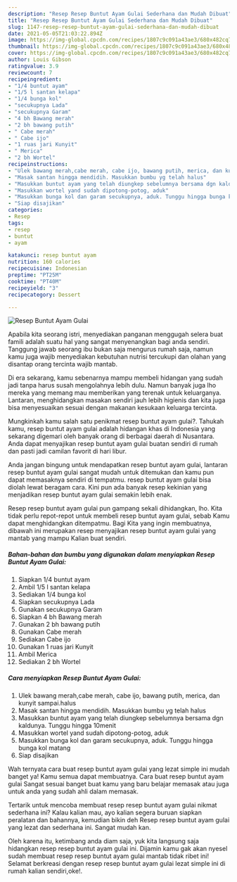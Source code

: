 ```yaml
---
description: "Resep Resep Buntut Ayam Gulai Sederhana dan Mudah Dibuat"
title: "Resep Resep Buntut Ayam Gulai Sederhana dan Mudah Dibuat"
slug: 1147-resep-resep-buntut-ayam-gulai-sederhana-dan-mudah-dibuat
date: 2021-05-05T21:03:22.894Z
image: https://img-global.cpcdn.com/recipes/1807c9c091a43ae3/680x482cq70/resep-buntut-ayam-gulai-foto-resep-utama.jpg
thumbnail: https://img-global.cpcdn.com/recipes/1807c9c091a43ae3/680x482cq70/resep-buntut-ayam-gulai-foto-resep-utama.jpg
cover: https://img-global.cpcdn.com/recipes/1807c9c091a43ae3/680x482cq70/resep-buntut-ayam-gulai-foto-resep-utama.jpg
author: Louis Gibson
ratingvalue: 3.9
reviewcount: 7
recipeingredient:
- "1/4 buntut ayam"
- "1/5 l santan kelapa"
- "1/4 bunga kol"
- "secukupnya Lada"
- "secukupnya Garam"
- "4 bh Bawang merah"
- "2 bh bawang putih"
- " Cabe merah"
- " Cabe ijo"
- "1 ruas jari Kunyit"
- " Merica"
- "2 bh Wortel"
recipeinstructions:
- "Ulek bawang merah,cabe merah, cabe ijo, bawang putih, merica, dan kunyit sampai.halus"
- "Masak santan hingga mendidih. Masukkan bumbu yg telah halus"
- "Masukkan buntut ayam yang telah diungkep sebelumnya bersama dgn kaldunya. Tunggu hingga 10menit"
- "Masukkan wortel yand sudah dipotong-potog, aduk"
- "Masukkan bunga kol dan garam secukupnya, aduk. Tunggu hingga bunga kol matang"
- "Siap disajikan"
categories:
- Resep
tags:
- resep
- buntut
- ayam

katakunci: resep buntut ayam 
nutrition: 160 calories
recipecuisine: Indonesian
preptime: "PT25M"
cooktime: "PT40M"
recipeyield: "3"
recipecategory: Dessert

---
```



![Resep Buntut Ayam Gulai](https://img-global.cpcdn.com/recipes/1807c9c091a43ae3/680x482cq70/resep-buntut-ayam-gulai-foto-resep-utama.jpg)

Apabila kita seorang istri, menyediakan panganan menggugah selera buat famili adalah suatu hal yang sangat menyenangkan bagi anda sendiri. Tanggung jawab seorang ibu bukan saja mengurus rumah saja, namun kamu juga wajib menyediakan kebutuhan nutrisi tercukupi dan olahan yang disantap orang tercinta wajib mantab.

Di era  sekarang, kamu sebenarnya mampu membeli hidangan yang sudah jadi tanpa harus susah mengolahnya lebih dulu. Namun banyak juga lho mereka yang memang mau memberikan yang terenak untuk keluarganya. Lantaran, menghidangkan masakan sendiri jauh lebih higienis dan kita juga bisa menyesuaikan sesuai dengan makanan kesukaan keluarga tercinta. 



Mungkinkah kamu salah satu penikmat resep buntut ayam gulai?. Tahukah kamu, resep buntut ayam gulai adalah hidangan khas di Indonesia yang sekarang digemari oleh banyak orang di berbagai daerah di Nusantara. Anda dapat menyajikan resep buntut ayam gulai buatan sendiri di rumah dan pasti jadi camilan favorit di hari libur.

Anda jangan bingung untuk mendapatkan resep buntut ayam gulai, lantaran resep buntut ayam gulai sangat mudah untuk ditemukan dan kamu pun dapat memasaknya sendiri di tempatmu. resep buntut ayam gulai bisa diolah lewat beragam cara. Kini pun ada banyak resep kekinian yang menjadikan resep buntut ayam gulai semakin lebih enak.

Resep resep buntut ayam gulai pun gampang sekali dihidangkan, lho. Kita tidak perlu repot-repot untuk membeli resep buntut ayam gulai, sebab Kamu dapat menghidangkan ditempatmu. Bagi Kita yang ingin membuatnya, dibawah ini merupakan resep menyajikan resep buntut ayam gulai yang mantab yang mampu Kalian buat sendiri.

<!--inarticleads1-->

##### Bahan-bahan dan bumbu yang digunakan dalam menyiapkan Resep Buntut Ayam Gulai:

1. Siapkan 1/4 buntut ayam
1. Ambil 1/5 l santan kelapa
1. Sediakan 1/4 bunga kol
1. Siapkan secukupnya Lada
1. Gunakan secukupnya Garam
1. Siapkan 4 bh Bawang merah
1. Gunakan 2 bh bawang putih
1. Gunakan  Cabe merah
1. Sediakan  Cabe ijo
1. Gunakan 1 ruas jari Kunyit
1. Ambil  Merica
1. Sediakan 2 bh Wortel




<!--inarticleads2-->

##### Cara menyiapkan Resep Buntut Ayam Gulai:

1. Ulek bawang merah,cabe merah, cabe ijo, bawang putih, merica, dan kunyit sampai.halus
1. Masak santan hingga mendidih. Masukkan bumbu yg telah halus
1. Masukkan buntut ayam yang telah diungkep sebelumnya bersama dgn kaldunya. Tunggu hingga 10menit
1. Masukkan wortel yand sudah dipotong-potog, aduk
1. Masukkan bunga kol dan garam secukupnya, aduk. Tunggu hingga bunga kol matang
1. Siap disajikan




Wah ternyata cara buat resep buntut ayam gulai yang lezat simple ini mudah banget ya! Kamu semua dapat membuatnya. Cara buat resep buntut ayam gulai Sangat sesuai banget buat kamu yang baru belajar memasak atau juga untuk anda yang sudah ahli dalam memasak.

Tertarik untuk mencoba membuat resep resep buntut ayam gulai nikmat sederhana ini? Kalau kalian mau, ayo kalian segera buruan siapkan peralatan dan bahannya, kemudian bikin deh Resep resep buntut ayam gulai yang lezat dan sederhana ini. Sangat mudah kan. 

Oleh karena itu, ketimbang anda diam saja, yuk kita langsung saja hidangkan resep resep buntut ayam gulai ini. Dijamin kamu gak akan nyesel sudah membuat resep resep buntut ayam gulai mantab tidak ribet ini! Selamat berkreasi dengan resep resep buntut ayam gulai lezat simple ini di rumah kalian sendiri,oke!.

